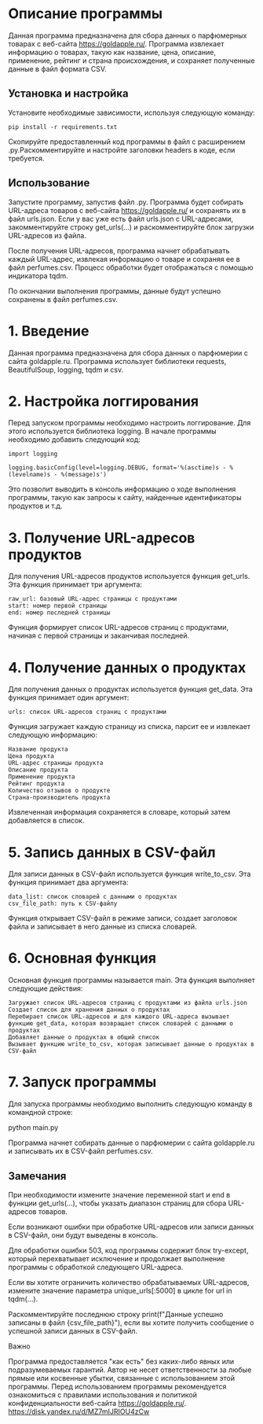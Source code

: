 # Описание программы

Данная программа предназначена для сбора данных о парфюмерных товарах с веб-сайта https://goldapple.ru/. Программа извлекает информацию о товарах, такую как название, цена, описание, применение, рейтинг и страна происхождения, и сохраняет полученные данные в файл формата CSV.

## Установка и настройка 

Установите необходимые зависимости, используя следующую команду:

    pip install -r requirements.txt


Скопируйте предоставленный код программы в файл с расширением .py.Раскомментируйте и настройте заголовки headers в коде, если требуется.

## Использование

 Запустите программу, запустив файл .py.
Программа будет собирать URL-адреса товаров с веб-сайта https://goldapple.ru/ и сохранять их в файл urls.json. Если у вас уже есть файл urls.json с URL-адресами, закомментируйте строку get_urls(...) и раскомментируйте блок загрузки URL-адресов из файла.

После получения URL-адресов, программа начнет обрабатывать каждый URL-адрес, извлекая информацию о товаре и сохраняя ее в файл perfumes.csv. Процесс обработки будет отображаться с помощью индикатора tqdm.

По окончании выполнения программы, данные будут успешно сохранены в файл perfumes.csv.

# 1. Введение

Данная программа предназначена для сбора данных о парфюмерии с сайта goldapple.ru. Программа использует библиотеки requests, BeautifulSoup, logging, tqdm и csv.

# 2. Настройка логгирования

Перед запуском программы необходимо настроить логгирование. Для этого используется библиотека logging. В начале программы необходимо добавить следующий код:

```
import logging

logging.basicConfig(level=logging.DEBUG, format='%(asctime)s - %(levelname)s - %(message)s')
```

Это позволит выводить в консоль информацию о ходе выполнения программы, такую как запросы к сайту, найденные идентификаторы продуктов и т.д.

# 3. Получение URL-адресов продуктов

Для получения URL-адресов продуктов используется функция get_urls. Эта функция принимает три аргумента:

    raw_url: базовый URL-адрес страницы с продуктами
    start: номер первой страницы
    end: номер последней страницы

Функция формирует список URL-адресов страниц с продуктами, начиная с первой страницы и заканчивая последней.

# 4. Получение данных о продуктах

Для получения данных о продуктах используется функция get_data. Эта функция принимает один аргумент:

    urls: список URL-адресов страниц с продуктами

Функция загружает каждую страницу из списка, парсит ее и извлекает следующую информацию:

    Название продукта
    Цена продукта
    URL-адрес страницы продукта
    Описание продукта
    Применение продукта
    Рейтинг продукта
    Количество отзывов о продукте
    Страна-производитель продукта

Извлеченная информация сохраняется в словаре, который затем добавляется в список.

# 5. Запись данных в CSV-файл

Для записи данных в CSV-файл используется функция write_to_csv. Эта функция принимает два аргумента:

    data_list: список словарей с данными о продуктах
    csv_file_path: путь к CSV-файлу

Функция открывает CSV-файл в режиме записи, создает заголовок файла и записывает в него данные из списка словарей.

# 6. Основная функция

Основная функция программы называется main. Эта функция выполняет следующие действия:

    Загружает список URL-адресов страниц с продуктами из файла urls.json
    Создает список для хранения данных о продуктах
    Перебирает список URL-адресов и для каждого URL-адреса вызывает функцию get_data, которая возвращает список словарей с данными о продуктах
    Добавляет данные о продуктах в общий список
    Вызывает функцию write_to_csv, которая записывает данные о продуктах в CSV-файл

# 7. Запуск программы

Для запуска программы необходимо выполнить следующую команду в командной строке:

python main.py

Программа начнет собирать данные о парфюмерии с сайта goldapple.ru и записывать их в CSV-файл perfumes.csv.

## Замечания

При необходимости измените значение переменной start и end в функции get_urls(...), чтобы указать диапазон страниц для сбора URL-адресов товаров.

Если возникают ошибки при обработке URL-адресов или записи данных в CSV-файл, они будут выведены в консоль.

Для обработки ошибки 503, код программы содержит блок try-except, который перехватывает исключение и продолжает выполнение программы с обработкой следующего URL-адреса.

Если вы хотите ограничить количество обрабатываемых URL-адресов, измените значение параметра unique_urls[:5000] в цикле for url in tqdm(...).

Раскомментируйте последнюю строку print(f"Данные успешно записаны в файл {csv_file_path}"), если вы хотите получить сообщение о успешной записи данных в CSV-файл.

Важно

Программа предоставляется "как есть" без каких-либо явных или подразумеваемых гарантий. Автор не несет ответственности за любые прямые или косвенные убытки, связанные с использованием этой программы. Перед использованием программы рекомендуется ознакомиться с правилами использования и политикой конфиденциальности веб-сайта https://goldapple.ru/.
https://disk.yandex.ru/d/MZ7mIJRIOU4zCw
